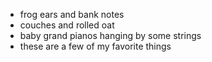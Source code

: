 * frog ears and bank notes
* couches and rolled oat
* baby grand pianos hanging by some strings
* these are a few of my favorite things
